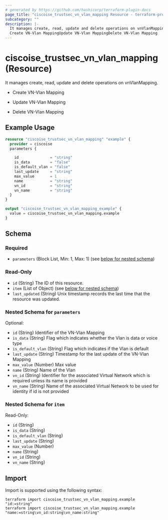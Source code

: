 ```yaml
---
# generated by https://github.com/hashicorp/terraform-plugin-docs
page_title: "ciscoise_trustsec_vn_vlan_mapping Resource - terraform-provider-ciscoise"
subcategory: ""
description: |-
  It manages create, read, update and delete operations on vnVlanMapping.
  Create VN-Vlan MappingUpdate VN-Vlan MappingDelete VN-Vlan Mapping
---
```


# ciscoise_trustsec_vn_vlan_mapping (Resource)

It manages create, read, update and delete operations on vnVlanMapping.

- Create VN-Vlan Mapping

- Update VN-Vlan Mapping

- Delete VN-Vlan Mapping

## Example Usage

```terraform
resource "ciscoise_trustsec_vn_vlan_mapping" "example" {
  provider = ciscoise
  parameters {

    id              = "string"
    is_data         = "false"
    is_default_vlan = "false"
    last_update     = "string"
    max_value       = 1
    name            = "string"
    vn_id           = "string"
    vn_name         = "string"
  }
}

output "ciscoise_trustsec_vn_vlan_mapping_example" {
  value = ciscoise_trustsec_vn_vlan_mapping.example
}
```

<!-- schema generated by tfplugindocs -->
## Schema

### Required

- `parameters` (Block List, Min: 1, Max: 1) (see [below for nested schema](#nestedblock--parameters))

### Read-Only

- `id` (String) The ID of this resource.
- `item` (List of Object) (see [below for nested schema](#nestedatt--item))
- `last_updated` (String) Unix timestamp records the last time that the resource was updated.

<a id="nestedblock--parameters"></a>
### Nested Schema for `parameters`

Optional:

- `id` (String) Identifier of the VN-Vlan Mapping
- `is_data` (String) Flag which indicates whether the Vlan is data or voice type
- `is_default_vlan` (String) Flag which indicates if the Vlan is default
- `last_update` (String) Timestamp for the last update of the VN-Vlan Mapping
- `max_value` (Number) Max value
- `name` (String) Name of the Vlan
- `vn_id` (String) Identifier for the associated Virtual Network which is required unless its name is provided
- `vn_name` (String) Name of the associated Virtual Network to be used for identity if id is not provided


<a id="nestedatt--item"></a>
### Nested Schema for `item`

Read-Only:

- `id` (String)
- `is_data` (String)
- `is_default_vlan` (String)
- `last_update` (String)
- `max_value` (Number)
- `name` (String)
- `vn_id` (String)
- `vn_name` (String)

## Import

Import is supported using the following syntax:

```shell
terraform import ciscoise_trustsec_vn_vlan_mapping.example "id:=string"
terraform import ciscoise_trustsec_vn_vlan_mapping.example "name:=string\vn_id:string\vn_name:string"
```
